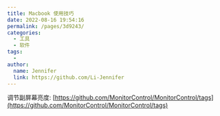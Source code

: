 ```yaml
---
title: Macbook 使用技巧
date: 2022-08-16 19:54:16
permalink: /pages/3d9243/
categories:
  - 工具
  - 软件
tags:
  - 
author: 
  name: Jennifer
  link: https://github.com/Li-Jennifer
---
```

调节副屏幕亮度: [https://github.com/MonitorControl/MonitorControl/tags](https://github.com/MonitorControl/MonitorControl/tags)
